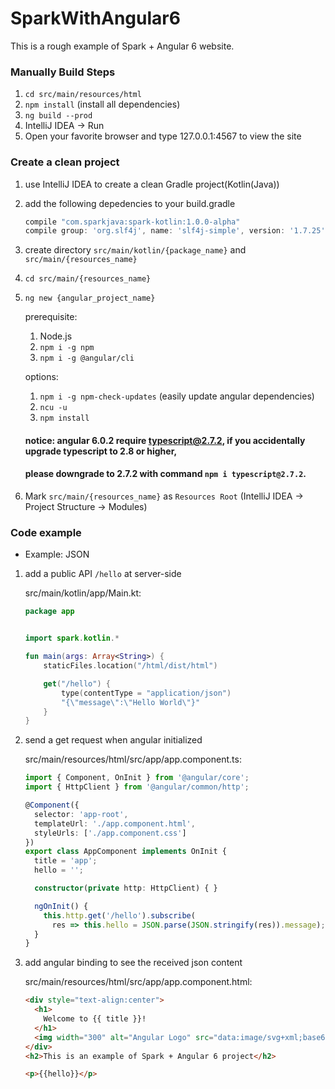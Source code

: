 # SparkWithAngular6

This is a rough example of Spark + Angular 6 website.

### Manually Build Steps
1. `cd src/main/resources/html`
2. `npm install` (install all dependencies)
3. `ng build --prod`
4. IntelliJ IDEA -> Run
5. Open your favorite browser and type 127.0.0.1:4567 to view the site

### Create a clean project
1. use IntelliJ IDEA to create a clean Gradle project(Kotlin(Java))
2. add the following depedencies to your build.gradle
   ``` gradle
   compile "com.sparkjava:spark-kotlin:1.0.0-alpha"
   compile group: 'org.slf4j', name: 'slf4j-simple', version: '1.7.25'
   ```
3. create directory `src/main/kotlin/{package_name}` and `src/main/{resources_name}`
4. `cd src/main/{resources_name}`
5. `ng new {angular_project_name}`

   prerequisite:
      1. Node.js
      2. `npm i -g npm`
      3. `npm i -g @angular/cli`

   options:
      1. `npm i -g npm-check-updates` (easily update angular dependencies)
      2. `ncu -u`
      3. `npm install`
      #### notice: angular 6.0.2 require typescript@2.7.2, if you accidentally upgrade typescript to 2.8 or higher,
      ####         please downgrade to 2.7.2 with command `npm i typescript@2.7.2`.

6. Mark `src/main/{resources_name}` as `Resources Root` (IntelliJ IDEA -> Project Structure -> Modules)

### Code example
* Example: JSON

1. add a public API `/hello` at server-side

   src/main/kotlin/app/Main.kt:
   ``` kotlin
   package app


   import spark.kotlin.*

   fun main(args: Array<String>) {
       staticFiles.location("/html/dist/html")

       get("/hello") {
           type(contentType = "application/json")
           "{\"message\":\"Hello World\"}"
       }
   }
   ```
   
2. send a get request when angular initialized

   src/main/resources/html/src/app/app.component.ts:
   ``` typescript
   import { Component, OnInit } from '@angular/core';
   import { HttpClient } from '@angular/common/http';

   @Component({
     selector: 'app-root',
     templateUrl: './app.component.html',
     styleUrls: ['./app.component.css']
   })
   export class AppComponent implements OnInit {
     title = 'app';
     hello = '';

     constructor(private http: HttpClient) { }

     ngOnInit() {
       this.http.get('/hello').subscribe(
         res => this.hello = JSON.parse(JSON.stringify(res)).message);
     }
   }
   ```

3. add angular binding to see the received json content
   
   src/main/resources/html/src/app/app.component.html:
   ``` html
   <div style="text-align:center">
     <h1>
       Welcome to {{ title }}!
     </h1>
     <img width="300" alt="Angular Logo" src="data:image/svg+xml;base64,PHN2ZyB4bWxucz0iaHR0cDovL3d3dy53My5vcmcvMjAwMC9zdmciIHZpZXdCb3g9IjAgMCAyNTAgMjUwIj4KICAgIDxwYXRoIGZpbGw9IiNERDAwMzEiIGQ9Ik0xMjUgMzBMMzEuOSA2My4ybDE0LjIgMTIzLjFMMTI1IDIzMGw3OC45LTQzLjcgMTQuMi0xMjMuMXoiIC8+CiAgICA8cGF0aCBmaWxsPSIjQzMwMDJGIiBkPSJNMTI1IDMwdjIyLjItLjFWMjMwbDc4LjktNDMuNyAxNC4yLTEyMy4xTDEyNSAzMHoiIC8+CiAgICA8cGF0aCAgZmlsbD0iI0ZGRkZGRiIgZD0iTTEyNSA1Mi4xTDY2LjggMTgyLjZoMjEuN2wxMS43LTI5LjJoNDkuNGwxMS43IDI5LjJIMTgzTDEyNSA1Mi4xem0xNyA4My4zaC0zNGwxNy00MC45IDE3IDQwLjl6IiAvPgogIDwvc3ZnPg==">
   </div>
   <h2>This is an example of Spark + Angular 6 project</h2>

   <p>{{hello}}</p>
   ```
